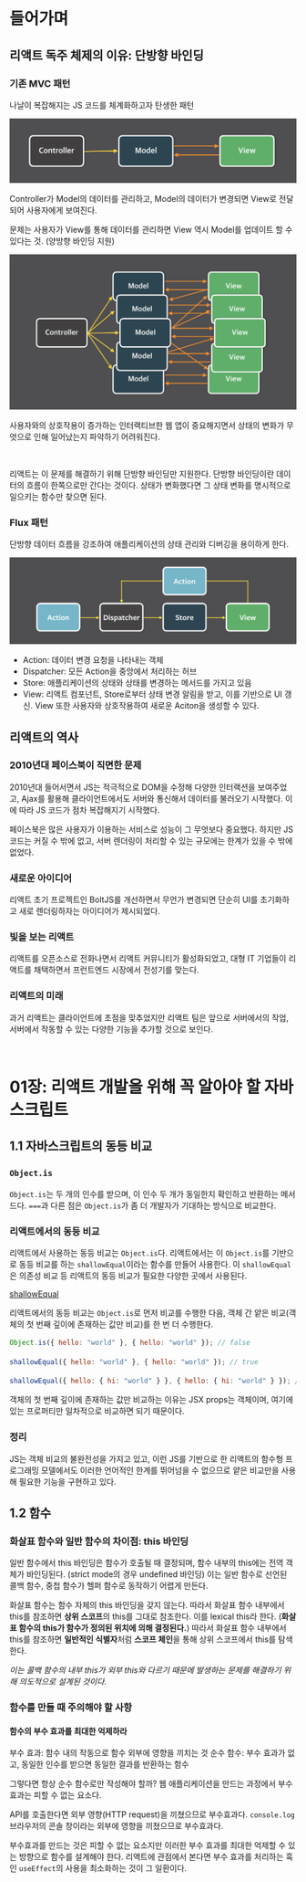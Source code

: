 # 들어가며

## 리액트 독주 체제의 이유: 단방향 바인딩

### 기존 MVC 패턴

나날이 복잡해지는 JS 코드를 체계화하고자 탄생한 패턴

![alt text](image.png)

Controller가 Model의 데이터를 관리하고, Model의 데이터가 변경되면 View로 전달되어 사용자에게 보여진다.

문제는 사용자가 View를 통해 데이터를 관리하면 View 역시 Model를 업데이트 할 수 있다는 것. (양방향 바인딩 지원)

![alt text](image-1.png)

사용자와의 상호작용이 증가하는 인터랙티브한 웹 앱이 중요해지면서 상태의 변화가 무엇으로 인해 일어났는지 파악하기 어려워진다.

<br>

리액트는 이 문제를 해결하기 위해 단방향 바인딩만 지원한다.
단방향 바인딩이란 데이터의 흐름이 한쪽으로만 간다는 것이다.
상태가 변화했다면 그 상태 변화를 명시적으로 일으키는 함수만 찾으면 된다.

### Flux 패턴

단방향 데이터 흐름을 강조하여 애플리케이션의 상태 관리와 디버깅을 용이하게 한다.

![alt text](image-2.png)

- Action: 데이터 변경 요청을 나타내는 객체
- Dispatcher: 모든 Action을 중앙에서 처리하는 허브
- Store: 애플리케이션의 상태와 상태를 변경하는 메서드를 가지고 있음
- View: 리액트 컴포넌트, Store로부터 상태 변경 알림을 받고, 이를 기반으로 UI 갱신.
  View 또한 사용자와 상호작용하여 새로운 Aciton을 생성할 수 있다.

## 리액트의 역사

### 2010년대 페이스북이 직면한 문제

2010년대 들어서면서 JS는 적극적으로 DOM을 수정해 다양한 인터랙션을 보여주었고, Ajax를 활용해 클라이언트에서도 서버와 통신해서 데이터를 불러오기 시작했다. 이에 따라 JS 코드가 점차 복잡해지기 시작했다.

페이스북은 많은 사용자가 이용하는 서비스로 성능이 그 무엇보다 중요했다.
하지만 JS 코드는 커질 수 밖에 없고, 서버 렌더링이 처리할 수 있는 규모에는 한계가 있을 수 밖에 없었다.

### 새로운 아이디어

리액트 초기 프로젝트인 BoltJS를 개선하면서 무언가 변경되면 단순히 UI를 초기화하고 새로 렌더링하자는 아이디어가 제시되었다.

### 빛을 보는 리액트

리액트를 오픈소스로 전화나면서 리액트 커뮤니티가 활성화되었고,
대형 IT 기업들이 리액트를 채택하면서 프런트엔드 시장에서 전성기를 맞는다.

### 리액트의 미래

과거 리액트는 클라이언트에 초점을 맞추었지만
리액트 팀은 앞으로 서버에서의 작업, 서버에서 작동할 수 있는 다양한 기능을 추가할 것으로 보인다.

<br>

# 01장: 리액트 개발을 위해 꼭 알아야 할 자바스크립트

## 1.1 자바스크립트의 동등 비교

### `Object.is`

`Object.is`는 두 개의 인수를 받으며, 이 인수 두 개가 동일한지 확인하고 반환하는 메서드다.
`===`과 다른 점은 `Object.is`가 좀 더 개발자가 기대하는 방식으로 비교한다.

### 리액트에서의 동등 비교

리액트에서 사용하는 동등 비교는 `Object.is`다.
리액트에서는 이 `Object.is`를 기반으로 동등 비교를 하는 `shallowEqual`이라는 함수를 만들어 사용한다.
이 `shallowEqual`은 의존성 비교 등 리액트의 동등 비교가 필요한 다양한 곳에서 사용된다.

[shallowEqual](https://github.com/facebook/react/blob/main/packages/shared/shallowEqual.js)

리액트에서의 동등 비교는 `Object.is`로 먼저 비교를 수행한 다음, 객체 간 얕은 비교(객체의 첫 번째 깊이에 존재하는 값만 비교)를 한 번 더 수행한다.

```js
Object.is({ hello: "world" }, { hello: "world" }); // false

shallowEqual({ hello: "world" }, { hello: "world" }); // true

shallowEqual({ hello: { hi: "world" } }, { hello: { hi: "world" } }); // false
```

객체의 첫 번째 깊이에 존재하는 값만 비교하는 이유는 JSX props는 객체이며, 여기에 있는 프로퍼티만 일차적으로 비교하면 되기 때문이다.

### 정리

JS는 객체 비교의 불완전성을 가지고 있고, 이런 JS를 기반으로 한 리액트의 함수형 프로그래밍 모델에서도 이러한 언어적인 한계를 뛰어넘을 수 없으므로 얕은 비교만을 사용해 필요한 기능을 구현하고 있다.

## 1.2 함수

### 화살표 함수와 일반 함수의 차이점: this 바인딩

일반 함수에서 this 바인딩은 함수가 호출될 때 결정되며,
함수 내부의 this에는 전역 객체가 바인딩된다. (strict mode의 경우 undefined 바인딩)
이는 일반 함수로 선언된 콜백 함수, 중첩 함수가 헬퍼 함수로 동작하기 어렵게 만든다.

화살표 함수는 함수 자체의 this 바인딩을 갖지 않는다.
따라서 화살표 함수 내부에서 this를 참조하면 **상위 스코프**의 this를 그대로 참조한다.
이를 lexical this라 한다. (**화살표 함수의 this가 함수가 정의된 위치에 의해 결정된다.**)
따라서 화살표 함수 내부에서 this를 참조하면 **일반적인 식별자**처럼 **스코프 체인**을 통해 상위 스코프에서 this를 탐색한다.

_이는 콜백 함수의 내부 this가 외부 this와 다르기 때문에 발생하는 문제를 해결하기 위해 의도적으로 설계된 것이다._

### 함수를 만들 때 주의해야 할 사항

#### 함수의 부수 효과를 최대한 억제하라

부수 효과: 함수 내의 작동으로 함수 외부에 영향을 끼치는 것
순수 함수: 부수 효과가 없고, 동일한 인수를 받으면 동일한 결과를 반환하는 함수

그렇다면 항상 순수 함수로만 작성해야 할까?
웹 애플리케이션을 만드는 과정에서 부수 효과는 피할 수 없는 요소다.

API를 호출한다면 외부 영향(HTTP request)을 끼쳤으므로 부수효과다.
`console.log` 브라우저의 콘솔 창이라는 외부에 영향을 끼쳤으므로 부수효과다.

부수효과를 만드는 것은 피할 수 없는 요소지만 이러한 부수 효과를 최대한 억제할 수 있는 방향으로 함수를 설계해야 한다.
리액트에 관점에서 본다면 부수 효과를 처리하는 훅인 `useEffect`의 사용을 최소화하는 것이 그 일환이다.
